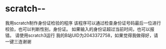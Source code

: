 # scratch--
我用scratch制作身份证检验的程序
该程序可以通过检查身份证号码最后一位进行校验，也可以判断性别，身份证。
如果输入的身份证超过当前时间，也可以报错。
请使用scratch3运行
我的B站UID为2043372758，如果觉得我做得好，请一键三连谢谢
